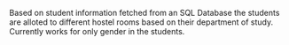 

Based on student information fetched from an SQL Database the students are alloted to different hostel rooms based on their department of study. Currently works for only gender in the students.
